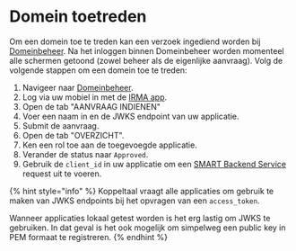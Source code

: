 # Domein toetreden

Om een domein toe te treden kan een verzoek ingediend worden bij [Domeinbeheer](https://smart-backend-services.koppeltaal.headease.nl/register). Na het inloggen binnen Domeinbeheer worden momenteel alle schermen getoond \(zowel beheer als de eigenlijke  aanvraag\). Volg de volgende stappen om een domein toe te treden:

1. Navigeer naar [Domeinbeheer](https://smart-backend-services.koppeltaal.headease.nl/register).
2. Log via uw mobiel in met de [IRMA app](https://irma.app/).
3. Open de tab "AANVRAAG INDIENEN"
4. Voer een naam in en de JWKS endpoint van uw applicatie.
5. Submit de aanvraag.
6. Open de tab "OVERZICHT".
7. Ken een rol toe aan de toegevoegde applicatie.
8. Verander de status naar `Approved`.
9. Gebruik de `client_id` in uw applicatie om een [SMART Backend Service](../technische-howto/connectie-maken-met-koppeltaal/smart-backend-service.md) request uit te voeren.

{% hint style="info" %}
Koppeltaal vraagt alle applicaties om gebruik te maken van JWKS endpoints bij het opvragen van een `access_token`.   
  
Wanneer applicaties lokaal getest worden is het erg lastig om JWKS te gebruiken. In dat geval is het ook mogelijk om  simpelweg een public key in PEM formaat te registreren.
{% endhint %}

